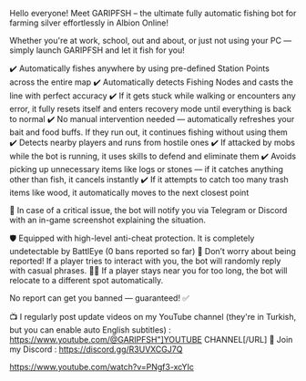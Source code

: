 Hello everyone! Meet GARIPFSH – the ultimate fully automatic fishing bot for farming silver effortlessly in Albion Online!

Whether you're at work, school, out and about, or just not using your PC — simply launch GARIPFSH and let it fish for you!

✔️ Automatically fishes anywhere by using pre-defined Station Points across the entire map
✔️ Automatically detects Fishing Nodes and casts the line with perfect accuracy
✔️ If it gets stuck while walking or encounters any error, it fully resets itself and enters recovery mode until everything is back to normal
✔️ No manual intervention needed — automatically refreshes your bait and food buffs. If they run out, it continues fishing without using them
✔️ Detects nearby players and runs from hostile ones
✔️ If attacked by mobs while the bot is running, it uses skills to defend and eliminate them
✔️ Avoids picking up unnecessary items like logs or stones — if it catches anything other than fish, it cancels instantly
✔️ If it attempts to catch too many trash items like wood, it automatically moves to the next closest point

🚨 In case of a critical issue, the bot will notify you via Telegram or Discord with an in-game screenshot explaining the situation.

🛡️ Equipped with high-level anti-cheat protection. It is completely undetectable by BattlEye (0 bans reported so far)
🙊 Don’t worry about being reported! If a player tries to interact with you, the bot will randomly reply with casual phrases.
🏃‍♂️ If a player stays near you for too long, the bot will relocate to a different spot automatically.

No report can get you banned — guaranteed! ✅

📺 I regularly post update videos on my YouTube channel (they're in Turkish, but you can enable auto English subtitles) : https://www.youtube.com/@GARIPFSH"]YOUTUBE CHANNEL[/URL]
💬 Join my Discord :  https://discord.gg/R3UVXCGJ7Q



https://www.youtube.com/watch?v=PNgf3-xcYIc
